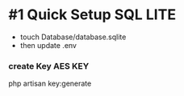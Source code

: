 # #1 Quick Setup SQL LITE
- touch Database/database.sqlite
- then update .env

### create Key AES KEY
php artisan key:generate 
